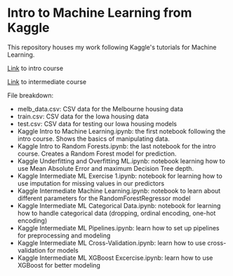 # Intro to Machine Learning from Kaggle

This repository houses my work following Kaggle's tutorials for Machine Learning. 

[Link](https://www.kaggle.com/learn/intro-to-machine-learning) to intro course

[Link](https://www.kaggle.com/learn/intermediate-machine-learning) to intermediate course

File breakdown:
* melb_data.csv: CSV data for the Melbourne housing data
* train.csv: CSV data for the Iowa housing data
* test.csv: CSV data for testing our Iowa housing models 
* Kaggle Intro to Machine Learning.ipynb: the first notebook following the intro course. Shows the basics of manipulating data.
* Kaggle Intro to Random Forests.ipynb: the last notebook for the intro course. Creates a Random Forest model for prediction.
* Kaggle Underfitting and Overfitting ML.ipynb: notebook learning how to use Mean Absolute Error and maximum Decision Tree depth.
* Kaggle Intermediate ML Exercise 1.ipynb: notebook for learning how to use imputation for missing values in our predictors
* Kaggle Intermediate Machine Learning.ipynb: notebook to learn about different parameters for the RandomForestRegressor model
* Kaggle Intermediate ML Categorical Data.ipynb: notebook for learning how to handle categorical data (dropping, ordinal encoding, one-hot encoding)
* Kaggle Intermediate ML Pipelines.ipynb: learn how to set up pipelines for preprocessing and modeling
* Kaggle Intermediate ML Cross-Validation.ipynb: learn how to use cross-validation for models
* Kaggle Intermediate ML XGBoost Excercise.ipynb: learn how to use XGBoost for better modeling